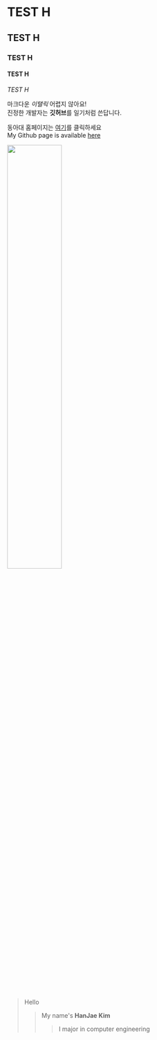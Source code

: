 # TEST H  
## TEST H  
### TEST H
#### TEST H 
*TEST H* 

마크다운 *이탤릭* 어렵지 않아요!   
진정한 개발자는 **깃허브**를 일기처럼 쓴답니다.   

동아대 홈페이지는 [여기](http://www.donga.ac.kr)를 클릭하세요    
My Github page is available [here](https://github.com/Kimhanjae7)        

<img src = "https://yt3.ggpht.com/a/AATXAJwc54_MYvCB7gpEypZFfwjpdBFbnVNmDF1_2w=s900-c-k-c0xffffffff-no-rj-mo" width = "50%" height = "50%">   
   
      
> Hello
>> My name's **HanJae Kim**
>>> I major in computer engineering     

